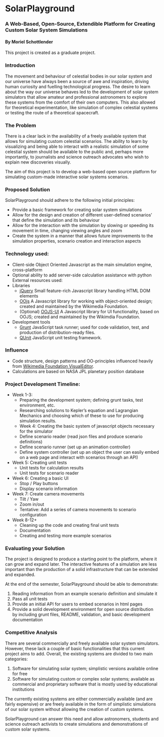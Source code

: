 # SolarPlayground
### A Web-Based, Open-Source, Extendible Platform for Creating Custom Solar System Simulations
#### By Moriel Schottlender

This project is created as a graduate project.

### Introduction

The movement and behaviour of celestial bodies in our solar system and our universe have always been a source of awe and inspiration, driving human curiosity and fuelling technological progress. The desire to learn about the way our universe behaves led to the development of solar system simulators that allow amateur and professional astronomers to explore these systems from the comfort of their own computers. This also allowed for theoretical experimentation, like simulation of complex celestial systems or testing the route of a theoretical spacecraft.

### The Problem

There is a clear lack in the availability of a freely available system that allows for simulating custom celestial scenarios. The ability to learn by visualizing and being able to interact with a realistic simulation of some celestial system should be available to the public and, perhaps more importantly, to journalists and science outreach advocates who wish to explain new discoveries visually.

The aim of this project is to develop a web-based open source platform for simulating custom-made interactive solar systems scenarios.

### Proposed Solution

SolarPlayground should adhere to the following initial principles:

* Provide a basic framework for creating solar system simulations
* Allow for the design and creation of different user-defined scenarios’ that define the simulation and its behaviour
* Allow for the interaction with the simulation by slowing or speeding its movement in time, changing viewing angles and zoom
* Create the system in a manner that allows future improvements to the simulation properties, scenario creation and interaction aspects

### Technology used:

* Client-side Object Oriented Javascript as the main simulation engine, cross-platform
* Optional ability to add server-side calculation assistance with python
External resources used:
* Libraries
  * [jQuery](http://jquery.com/) Small feature-rich Javascript library handling HTML DOM elements
  * [OOjs](http://www.mediawiki.org/wiki/OOjs) A Javascript library for working with object-oriented design; created and maintained by the Wikimedia Foundation.
  * (Optional) [OOJS-UI](http://www.mediawiki.org/wiki/OOjs_UI) A Javascript library for UI functionality, based on OOJS; created and maintained by the Wikimdia Foundation.
* Development tools
  * [Grunt](http://gruntjs.com/) JavaScript task runner; used for code validation, test, and production of distribution-ready files.
  * [QUnit](http://qunitjs.com/) JavaScript unit testing framework.

### Influence
* Code structure, design patterns and OO-principles influenced heavily from [Wikimedia Foundation VisualEditor](http://www.mediawiki.org/wiki/VisualEditor).
* Calculations are based on NASA JPL planetary position database

### Project Development Timeline:
* Week 1-3:
  * Preparing the development system; defining grunt tasks, test environment, etc.
  * Researching solutions to Kepler’s equation and Lagrangian Mechanics and choosing which of these to use for producing simulation results.
  * Week 4: Creating the basic system of javascript objects necessary for the simulator
  * Define scenario reader (read json files and produce scenario definitions)
  * Define scenario runner (set up an animation controller)
  * Define system controller (set up an object the user can easily embed on a web page and interact with scenarios through an API)
* Week 5: Creating unit tests
  * Unit tests for calculation results
  * Unit tests for scenario reader
* Week 6: Creating a basic UI
  * Stop / Play buttons
  * Display scenario information
* Week 7: Create camera movements
  * Tilt / Yaw
  * Zoom in/out
  * Tentative: Add a series of camera movements to scenario configuration
* Week 8-12+
  * Cleaning up the code and creating final unit tests
  * Documentation
  * Creating and testing more example scenarios

### Evaluating your Solution

The project is designed to produce a starting point to the platform, where it can grow and expand later. The interactive features of a simulation are less important than the production of a solid infrastructure that can be extended and expanded.

At the end of the semester, SolarPlayground should be able to demonstrate:

1. Reading information from an example scenario definition and simulate it
2. Pass all unit tests
3. Provide an initial API for users to embed scenarios in html pages
4. Provide a solid development environment for open source distribution by including grunt files, README, validation, and basic development documentation

### Competitive Analysis

There are several commercially and freely available solar system simulators. However, these lack a couple of basic functionalities that this current project aims to add. Overall, the existing systems are
divided to two main categories:

1. Software for simulating solar system; simplistic versions available online for free
2. Software for simulating custom or complex solar systems; available as commercial and proprietary software that is mostly used by educational institutions

The currently existing systems are either commercially available (and are fairly expensive) or are freely available in the form of simplistic simulations of our solar system without allowing the creation
of custom systems.

SolarPlayground can answer this need and allow astronomers, students and science outreach activists to create simulations and demonstrations of custom solar systems.

